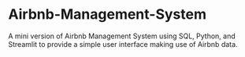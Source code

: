 # Airbnb-Management-System
A mini version of Airbnb Management System using SQL, Python, and Streamlit to provide a simple user interface making use of Airbnb data.
